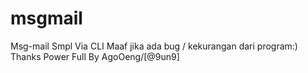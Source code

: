 # msgmail
Msg-mail Smpl Via CLI 
Maaf jika ada bug / kekurangan dari program:)
Thanks Power Full By AgoOeng/[@9un9]
